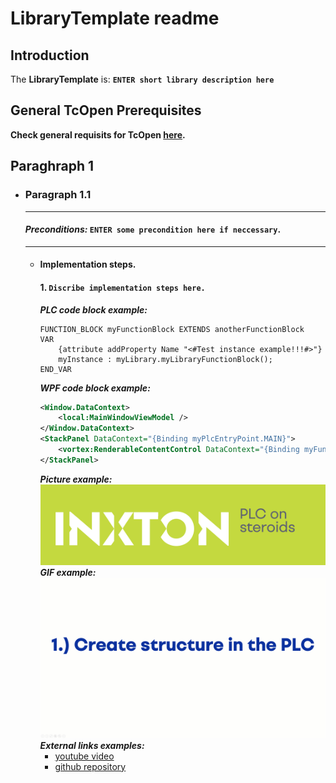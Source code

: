 # LibraryTemplate readme

## Introduction

The **LibraryTemplate** is:  **`ENTER short library description here`**


## General TcOpen Prerequisites

**Check general requisits for TcOpen [here](https://github.com/TcOpenGroup/TcOpen#prerequisites).**

 ## Paraghraph 1
- ### Paragraph 1.1
    --- 
    #### **_Preconditions:_** **`ENTER some precondition here if neccessary`**. 
    ---
    - #### Implementation steps.
        #### 1. **`Discribe implementation steps here.`**
        **_PLC code block example:_**
        ```Smalltalk
        FUNCTION_BLOCK myFunctionBlock EXTENDS anotherFunctionBlock
        VAR
            {attribute addProperty Name "<#Test instance example!!!#>"}
            myInstance : myLibrary.myLibraryFunctionBlock();
        END_VAR
        ```
        **_WPF code block example:_**
        ```XML
        <Window.DataContext>
            <local:MainWindowViewModel />
        </Window.DataContext>
        <StackPanel DataContext="{Binding myPlcEntryPoint.MAIN}">
            <vortex:RenderableContentControl DataContext="{Binding myFunctionBlockInstance.myInstance}" PresentationType="Service"/>
        </StackPanel>
        ```
       **_Picture example:_**
        ![](assets/readme/Inxton.PNG)
       **_GIF example:_**
        ![](assets/readme/GIF_001_v005_lo_res.gif)
       **_External links examples:_**
        - [youtube video](https://www.youtube.com/watch?v=nGOhhVooxiU)
        - [github repository](https://github.com/TcOpenGroup/TcOpen)





